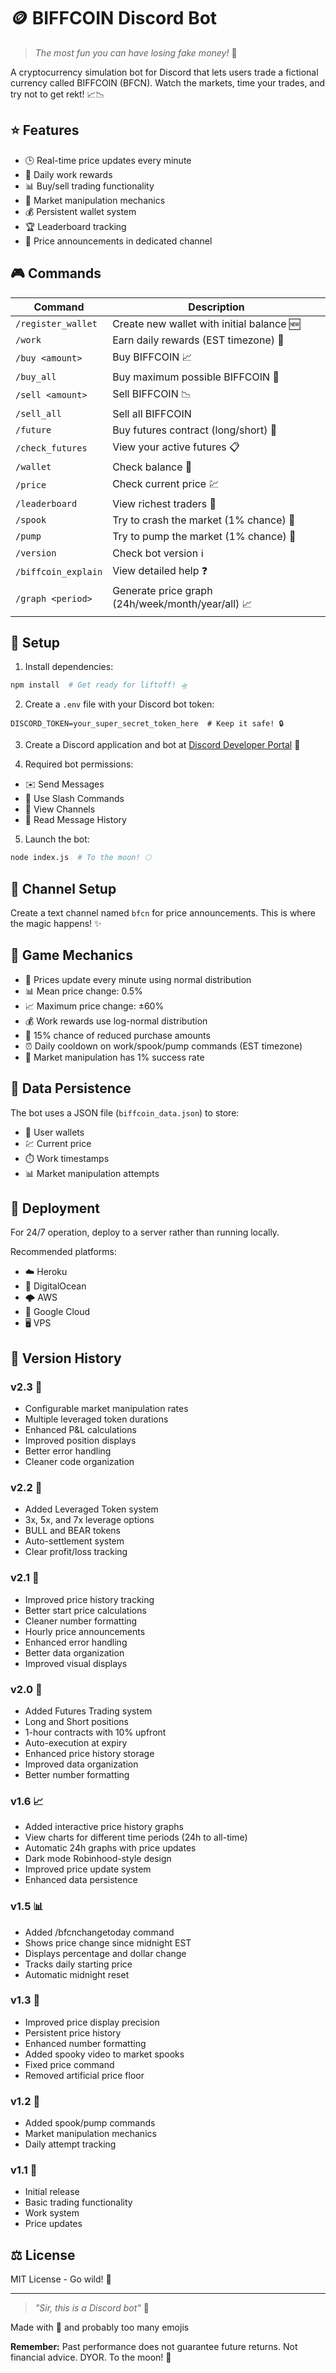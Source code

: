 # 🪙 BIFFCOIN Discord Bot

> _The most fun you can have losing fake money!_ 🎰

A cryptocurrency simulation bot for Discord that lets users trade a fictional currency called BIFFCOIN (BFCN). Watch the markets, time your trades, and try not to get rekt! 📈📉

## ⭐ Features

- 🕒 Real-time price updates every minute
- 💼 Daily work rewards
- 📊 Buy/sell trading functionality
- 🎲 Market manipulation mechanics
- 💰 Persistent wallet system
- 🏆 Leaderboard tracking
- 📢 Price announcements in dedicated channel

## 🎮 Commands

| Command             | Description                                       |
| ------------------- | ------------------------------------------------- |
| `/register_wallet`  | Create new wallet with initial balance 🆕         |
| `/work`             | Earn daily rewards (EST timezone) 💪              |
| `/buy <amount>`     | Buy BIFFCOIN 📈                                   |
| `/buy_all`          | Buy maximum possible BIFFCOIN 🔄                  |
| `/sell <amount>`    | Sell BIFFCOIN 📉                                  |
| `/sell_all`         | Sell all BIFFCOIN                                 |
| `/future`           | Buy futures contract (long/short) 🔮              |
| `/check_futures`    | View your active futures 📋                       |
| `/wallet`           | Check balance 👛                                  |
| `/price`            | Check current price 💹                            |
| `/leaderboard`      | View richest traders 👑                           |
| `/spook`            | Try to crash the market (1% chance) 👻            |
| `/pump`             | Try to pump the market (1% chance) 🚀             |
| `/version`          | Check bot version ℹ️                              |
| `/biffcoin_explain` | View detailed help ❓                             |
| `/graph <period>`   | Generate price graph (24h/week/month/year/all) 📈 |

## 🚀 Setup

1. Install dependencies:

```bash
npm install  # Get ready for liftoff! 🛸
```

2. Create a `.env` file with your Discord bot token:

```env
DISCORD_TOKEN=your_super_secret_token_here  # Keep it safe! 🔒
```

3. Create a Discord application and bot at [Discord Developer Portal](https://discord.com/developers/applications) 🤖

4. Required bot permissions:

- ✉️ Send Messages
- 💬 Use Slash Commands
- 👀 View Channels
- 📜 Read Message History

5. Launch the bot:

```bash
node index.js  # To the moon! 🌕
```

## 📝 Channel Setup

Create a text channel named `bfcn` for price announcements. This is where the magic happens! ✨

## 🎲 Game Mechanics

- 🔄 Prices update every minute using normal distribution
- 📊 Mean price change: 0.5%
- 📈 Maximum price change: ±60%
- 💰 Work rewards use log-normal distribution
- 🎲 15% chance of reduced purchase amounts
- ⏰ Daily cooldown on work/spook/pump commands (EST timezone)
- 🎯 Market manipulation has 1% success rate

## 💾 Data Persistence

The bot uses a JSON file (`biffcoin_data.json`) to store:

- 👛 User wallets
- 💹 Current price
- ⏱️ Work timestamps
- 📊 Market manipulation attempts

## 🚀 Deployment

For 24/7 operation, deploy to a server rather than running locally.

Recommended platforms:

- ☁️ Heroku
- 🌊 DigitalOcean
- 🌩️ AWS
- 🎯 Google Cloud
- 🖥️ VPS

## 📜 Version History

### v2.3 🎲

- Configurable market manipulation rates
- Multiple leveraged token durations
- Enhanced P&L calculations
- Improved position displays
- Better error handling
- Cleaner code organization

### v2.2 🎯

- Added Leveraged Token system
- 3x, 5x, and 7x leverage options
- BULL and BEAR tokens
- Auto-settlement system
- Clear profit/loss tracking

### v2.1 🎯

- Improved price history tracking
- Better start price calculations
- Cleaner number formatting
- Hourly price announcements
- Enhanced error handling
- Better data organization
- Improved visual displays

### v2.0 🔮

- Added Futures Trading system
- Long and Short positions
- 1-hour contracts with 10% upfront
- Auto-execution at expiry
- Enhanced price history storage
- Improved data organization
- Better number formatting

### v1.6 📈

- Added interactive price history graphs
- View charts for different time periods (24h to all-time)
- Automatic 24h graphs with price updates
- Dark mode Robinhood-style design
- Improved price update system
- Enhanced data persistence

### v1.5 📊

- Added /bfcnchangetoday command
- Shows price change since midnight EST
- Displays percentage and dollar change
- Tracks daily starting price
- Automatic midnight reset

### v1.3 🎉

- Improved price display precision
- Persistent price history
- Enhanced number formatting
- Added spooky video to market spooks
- Fixed price command
- Removed artificial price floor

### v1.2 🚀

- Added spook/pump commands
- Market manipulation mechanics
- Daily attempt tracking

### v1.1 🌟

- Initial release
- Basic trading functionality
- Work system
- Price updates

## ⚖️ License

MIT License - Go wild! 🎨

---

> _"Sir, this is a Discord bot"_ 🎰

Made with 💖 and probably too many emojis

**Remember:** Past performance does not guarantee future returns. Not financial advice. DYOR. To the moon! 🚀
